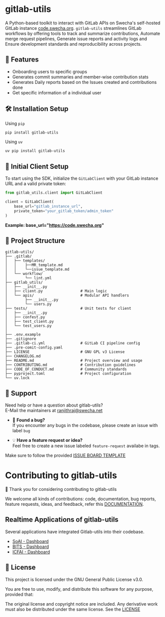 # gitlab-utils

A Python-based toolkit to interact with GitLab APIs on Swecha's self-hosted GitLab instance [code.swecha.org](https://code.swecha.org). `gitlab-utils` streamlines GitLab workflows by offering tools to track and summarize contributions, Automate merge request pipelines, Generate issue reports and activity logs and Ensure development standards and reproducibility across projects.

## 🚀 Features

- Onboarding users to specific groups
- Generates commit summaries and member-wise contribution stats
- Generates Daily reports based on the Issues created and contributions done
- Get specific information of a individual user

## 🛠️ Installation Setup

Using `pip`

```bash
pip install gitlab-utils
```

Using `uv`

```bash
uv pip install gitlab-utils
```

## 🚀 Initial Client Setup

To start using the SDK, initialize the `GitLabClient` with your GitLab instance URL and a valid private token:

```python
from gitlab_utils.client import GitLabClient

client = GitLabClient(
    base_url="gitlab_instance_url",
    private_token="your_gitlab_token/admin_token"
)
```

**Example: base_url="https://code.swecha.org"**

## 📁 Project Structure

```
gitlab-utils/
├── .gitlab/
│   ├── templates/
│   │    ├──MR_template.md
│   │    └──issue_template.md
│   └── workflow/
│        └── lint.yml
├── gitlab_utils/
│   ├── __init__.py
│   ├── client.py                 # Main logic
│   └── apis/                     # Modular API handlers
│        ├── __init__.py
│        └── users.py
├── tests/                        # Unit tests for client
│   ├── __init__.py
│   ├── confest.py
│   ├── test_client.py
│   └── test_users.py
│
├── .env.example
├── .gitignore
├── .gitlab-ci.yml                # GitLab CI pipeline config
├── .pre-comit-config.yaml
├── LICENSE                       # GNU GPL v3 License
├── CHANGELOG.md
├── README.md                     # Project overview and usage
├── CONTRIBUTING.md               # Contribution guidelines
├── CODE_OF_CONDUCT.md            # Community standards
├── pyproject.toml                # Project configuration
└── uv.lock
```

## 💬 Support

Need help or have a question about gitlab-utils?  
E-Mail the maintainers at ranjithraj@swecha.net

- 🐛 **Found a bug?**  
  If you encounter any bugs in the codebase, please create an issue with label `bug`

- 💡 **Have a feature request or idea?**  
  Feel free to create a new issue labeled `feature-request` availabe in tags.

Make sure to follow the provided [ISSUE BOARD TEMPLATE](.gitlab/templates/issue_template.md)

# Contributing to gitlab-utils

🎉 Thank you for considering contributing to gitlab-utils

We welcome all kinds of contributions: code, documentation, bug reports, feature requests, ideas, and feedback, refer this [DOCUMENTATION](CONTRIBUTING.md).

## Realtime Applications of gitlab-utils

Several applications have integrated Gitlab-utils into their codebase.

- [SoAI - Dashboard](https://soai-accounts-dashboard.streamlit.app/)
- [BITS - Dashboard](https://bits-ps1-dashboard.streamlit.app)
- [ICFAI - Dashboard](https://progress4icfai-ogwz5b4zbt2bg2chbbtf46.streamlit.app/)

## 📝 License

This project is licensed under the GNU General Public License v3.0.

You are free to use, modify, and distribute this software for any purpose, provided that:

The original license and copyright notice are included.
Any derivative work must also be distributed under the same license. See the [LICENSE](LICENSE)
